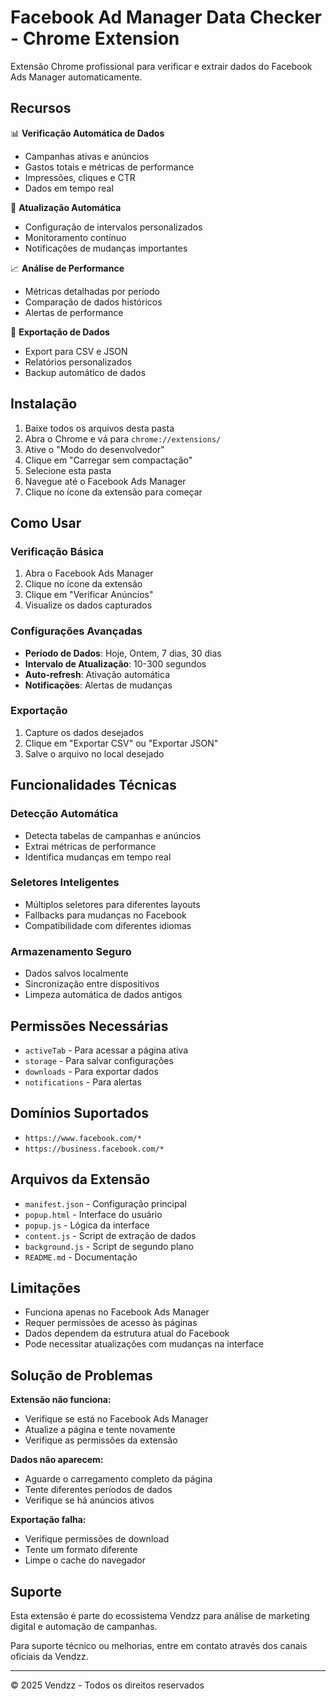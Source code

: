 # Facebook Ad Manager Data Checker - Chrome Extension

Extensão Chrome profissional para verificar e extrair dados do Facebook Ads Manager automaticamente.

## Recursos

📊 **Verificação Automática de Dados**
- Campanhas ativas e anúncios
- Gastos totais e métricas de performance
- Impressões, cliques e CTR
- Dados em tempo real

🔄 **Atualização Automática**
- Configuração de intervalos personalizados
- Monitoramento contínuo
- Notificações de mudanças importantes

📈 **Análise de Performance**
- Métricas detalhadas por período
- Comparação de dados históricos
- Alertas de performance

📁 **Exportação de Dados**
- Export para CSV e JSON
- Relatórios personalizados
- Backup automático de dados

## Instalação

1. Baixe todos os arquivos desta pasta
2. Abra o Chrome e vá para `chrome://extensions/`
3. Ative o "Modo do desenvolvedor"
4. Clique em "Carregar sem compactação"
5. Selecione esta pasta
6. Navegue até o Facebook Ads Manager
7. Clique no ícone da extensão para começar

## Como Usar

### Verificação Básica
1. Abra o Facebook Ads Manager
2. Clique no ícone da extensão
3. Clique em "Verificar Anúncios"
4. Visualize os dados capturados

### Configurações Avançadas
- **Período de Dados**: Hoje, Ontem, 7 dias, 30 dias
- **Intervalo de Atualização**: 10-300 segundos
- **Auto-refresh**: Ativação automática
- **Notificações**: Alertas de mudanças

### Exportação
1. Capture os dados desejados
2. Clique em "Exportar CSV" ou "Exportar JSON"
3. Salve o arquivo no local desejado

## Funcionalidades Técnicas

### Detecção Automática
- Detecta tabelas de campanhas e anúncios
- Extrai métricas de performance
- Identifica mudanças em tempo real

### Seletores Inteligentes
- Múltiplos seletores para diferentes layouts
- Fallbacks para mudanças no Facebook
- Compatibilidade com diferentes idiomas

### Armazenamento Seguro
- Dados salvos localmente
- Sincronização entre dispositivos
- Limpeza automática de dados antigos

## Permissões Necessárias

- `activeTab` - Para acessar a página ativa
- `storage` - Para salvar configurações
- `downloads` - Para exportar dados
- `notifications` - Para alertas

## Domínios Suportados

- `https://www.facebook.com/*`
- `https://business.facebook.com/*`

## Arquivos da Extensão

- `manifest.json` - Configuração principal
- `popup.html` - Interface do usuário
- `popup.js` - Lógica da interface
- `content.js` - Script de extração de dados
- `background.js` - Script de segundo plano
- `README.md` - Documentação

## Limitações

- Funciona apenas no Facebook Ads Manager
- Requer permissões de acesso às páginas
- Dados dependem da estrutura atual do Facebook
- Pode necessitar atualizações com mudanças na interface

## Solução de Problemas

**Extensão não funciona:**
- Verifique se está no Facebook Ads Manager
- Atualize a página e tente novamente
- Verifique as permissões da extensão

**Dados não aparecem:**
- Aguarde o carregamento completo da página
- Tente diferentes períodos de dados
- Verifique se há anúncios ativos

**Exportação falha:**
- Verifique permissões de download
- Tente um formato diferente
- Limpe o cache do navegador

## Suporte

Esta extensão é parte do ecossistema Vendzz para análise de marketing digital e automação de campanhas.

Para suporte técnico ou melhorias, entre em contato através dos canais oficiais da Vendzz.

---
© 2025 Vendzz - Todos os direitos reservados